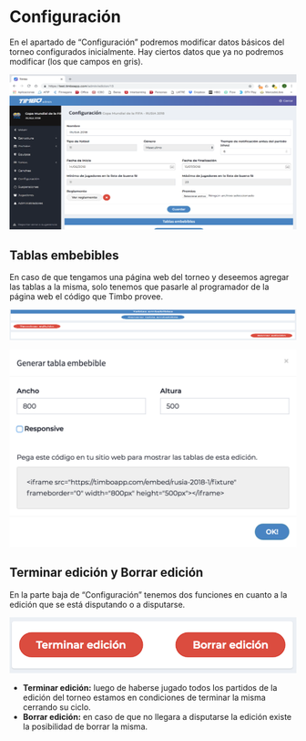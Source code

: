 # Configuración

En el apartado de “Configuración” podremos modificar datos básicos del torneo configurados inicialmente. Hay ciertos datos que ya no podremos modificar (los que campos en gris).

<p align="center"><img src="images/configuracion1.png"></p>

## Tablas embebibles

En caso de que tengamos una página web del torneo y deseemos agregar las tablas a la misma, solo tenemos que pasarle al programador de la página web el código que Timbo provee.

<p align="center"><img src="images/configuracion2.png"></p>
<p align="center"><img src="images/configuracion3.png"></p>

## Terminar edición y Borrar edición

En la parte baja de “Configuración” tenemos dos funciones en cuanto a la edición que se está disputando o a disputarse.

<p align="center"><img src="images/configuracion4.png"></p>

- <strong>Terminar edición:</strong> luego de haberse jugado todos los partidos de la edición del torneo estamos en condiciones de terminar la misma cerrando su ciclo.
- <strong>Borrar edición:</strong> en caso de que no llegara a disputarse la edición existe la posibilidad de borrar la misma.